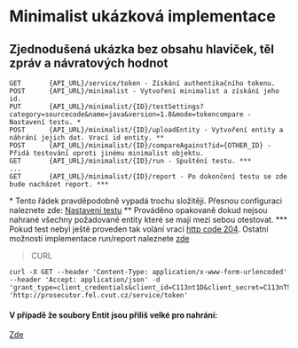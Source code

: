 # Minimalist ukázková implementace
## Zjednodušená ukázka bez obsahu hlaviček, těl zpráv a návratových hodnot
```
GET       {API_URL}/service/token - Získání authentikačního tokenu.
POST      {API_URL}/minimalist - Vytvoření minimalist a získání jeho id.
PUT       {API_URL}/minimalist/{ID}/testSettings?category=sourcecode&name=java&version=1.8&mode=tokencompare - Nastavení testu. *
POST      {API_URL}/minimalist/{ID}/uploadEntity - Vytvoření entity a náhrání jejich dat. Vrací id entity. **
POST      {API_URL}/minimalist/{ID}/compareAgainst?id={OTHER_ID} - Přidá testování oproti jinému minimalist objektu.
GET       {API_URL}/minimalist/{ID}/run - Spuštění testu. ***
...
GET       {API_URL}/minimalist/{ID}/report - Po dokončení testu se zde bude nacházet report. *** 
```
\* Tento řádek pravděpodobně vypadá trochu složitěji. Přesnou configuraci naleznete zde: [Nastavení testu](TrialSettingsCZ.md#Minimalist)
\*\* Prováděno opakovaně dokud nejsou nahrané všechny požadované entity které se mají mezi sebou otestovat.
\*\*\* Pokud test nebyl ještě proveden tak volání vrací [http code 204](https://httpstatuses.com/204). Ostatní možnosti implementace run/report naleznete [zde](MinimalistImplementationCZ.md#Informace-o-provedení-testu)




> CURL
```
curl -X GET --header 'Content-Type: application/x-www-form-urlencoded' --header 'Accept: application/json' -d 'grant_type=client_credentials&client_id=C113nt1D&client_secret=C113nTS3CR3t' 'http://prosecutor.fel.cvut.cz/service/token'
```


#### V případě že soubory Entit jsou příliš velké pro nahrání:
[Zde](FAQCZ.md)